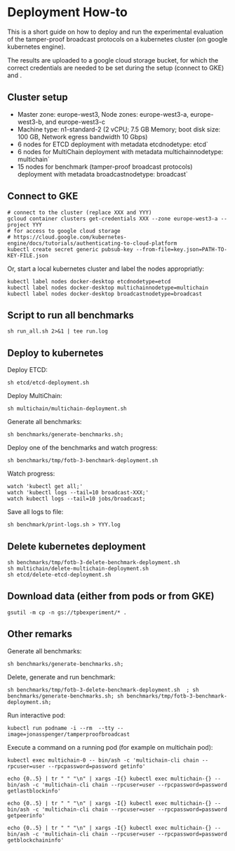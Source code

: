# Deployment How-to
This is a short guide on how to deploy and run the experimental evaluation of the tamper-proof broadcast protocols on a kubernetes cluster (on google kubernetes engine).

The results are uploaded to a google cloud storage bucket, for which the correct credentials are needed to be set during the setup (connect to GKE) and .

## Cluster setup
- Master zone: europe-west3, Node zones: europe-west3-a, europe-west3-b, and europe-west3-c
- Machine type: n1-standard-2 (2 vCPU; 7.5 GB Memory; boot disk size: 100 GB, Network egress bandwidth 10 Gbps)
- 6 nodes for ETCD deployment with metadata etcdnodetype: etcd`
- 6 nodes for MultiChain deployment with metadata multichainnodetype: multichain`
- 15 nodes for benchmark (tamper-proof broadcast protocols) deployment with metadata broadcastnodetype: broadcast`

## Connect to GKE
```
# connect to the cluster (replace XXX and YYY)
gcloud container clusters get-credentials XXX --zone europe-west3-a --project YYY
# for access to google cloud storage
# https://cloud.google.com/kubernetes-engine/docs/tutorials/authenticating-to-cloud-platform
kubectl create secret generic pubsub-key --from-file=key.json=PATH-TO-KEY-FILE.json
```

Or, start a local kubernetes cluster and label the nodes appropriatly:
```
kubectl label nodes docker-desktop etcdnodetype=etcd
kubectl label nodes docker-desktop multichainnodetype=multichain
kubectl label nodes docker-desktop broadcastnodetype=broadcast
```

## Script to run all benchmarks
```
sh run_all.sh 2>&1 | tee run.log
```

## Deploy to kubernetes
Deploy ETCD:
```
sh etcd/etcd-deployment.sh
```

Deploy MultiChain:
```
sh multichain/multichain-deployment.sh
```

Generate all benchmarks:
```
sh benchmarks/generate-benchmarks.sh;
```

Deploy one of the benchmarks and watch progress:
```
sh benchmarks/tmp/fotb-3-benchmark-deployment.sh
```

Watch progress:
```
watch 'kubectl get all;'
watch 'kubectl logs --tail=10 broadcast-XXX;'
watch kubectl logs --tail=10 jobs/broadcast;
```

Save all logs to file:
```
sh benchmark/print-logs.sh > YYY.log
```

## Delete kubernetes deployment
```
sh benchmarks/tmp/fotb-3-delete-benchmark-deployment.sh
sh multichain/delete-multichain-deployment.sh
sh etcd/delete-etcd-deployment.sh
```

## Download data (either from pods or from GKE)
```
gsutil -m cp -n gs://tpbexperiment/* .
```

## Other remarks
Generate all benchmarks:
```
sh benchmarks/generate-benchmarks.sh;
```

Delete, generate and run benchmark:
```
sh benchmarks/tmp/fotb-3-delete-benchmark-deployment.sh  ; sh benchmarks/generate-benchmarks.sh; sh benchmarks/tmp/fotb-3-benchmark-deployment.sh;
```

Run interactive pod:
```
kubectl run podname -i --rm  --tty --image=jonasspenger/tamperproofbroadcast
```

Execute a command on a running pod (for example on multichain pod):
```
kubectl exec multichain-0 -- bin/ash -c 'multichain-cli chain --rpcuser=user --rpcpassword=password getinfo'
```

```
echo {0..5} | tr " " "\n" | xargs -I{} kubectl exec multichain-{} -- bin/ash -c 'multichain-cli chain --rpcuser=user --rpcpassword=password getlastblockinfo'
```

```
echo {0..5} | tr " " "\n" | xargs -I{} kubectl exec multichain-{} -- bin/ash -c 'multichain-cli chain --rpcuser=user --rpcpassword=password getpeerinfo'
```

```
echo {0..5} | tr " " "\n" | xargs -I{} kubectl exec multichain-{} -- bin/ash -c 'multichain-cli chain --rpcuser=user --rpcpassword=password getblockchaininfo'
```
